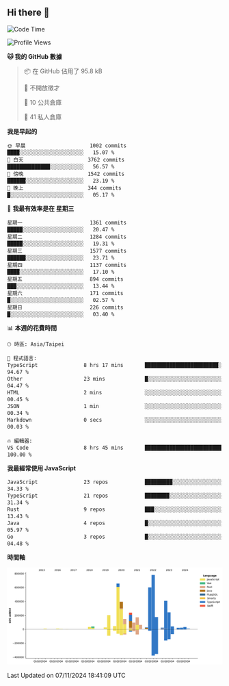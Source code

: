 ## Hi there 👋

<!--START_SECTION:waka-->
![Code Time](http://img.shields.io/badge/Code%20Time-63%20hrs-blue)

![Profile Views](http://img.shields.io/badge/%E5%80%8B%E4%BA%BA%E9%A0%81%E9%9D%A2%E7%80%8F%E8%A6%BD%E6%AC%A1%E6%95%B8-4-blue)

**🐱 我的 GitHub 數據** 

> 📦 在 GitHub 佔用了 95.8 kB 
 > 
> 🚫 不開放徵才
 > 
> 📜 10 公共倉庫 
 > 
> 🔑 41 私人倉庫 
 > 
**我是早起的** 

```text
🌞 早晨                     1002 commits        ████░░░░░░░░░░░░░░░░░░░░░   15.07 % 
🌆 白天                     3762 commits        ██████████████░░░░░░░░░░░   56.57 % 
🌃 傍晚                     1542 commits        ██████░░░░░░░░░░░░░░░░░░░   23.19 % 
🌙 晚上                     344 commits         █░░░░░░░░░░░░░░░░░░░░░░░░   05.17 % 
```
📅 **我最有效率是在 星期三** 

```text
星期一                      1361 commits        █████░░░░░░░░░░░░░░░░░░░░   20.47 % 
星期二                      1284 commits        █████░░░░░░░░░░░░░░░░░░░░   19.31 % 
星期三                      1577 commits        ██████░░░░░░░░░░░░░░░░░░░   23.71 % 
星期四                      1137 commits        ████░░░░░░░░░░░░░░░░░░░░░   17.10 % 
星期五                      894 commits         ███░░░░░░░░░░░░░░░░░░░░░░   13.44 % 
星期六                      171 commits         █░░░░░░░░░░░░░░░░░░░░░░░░   02.57 % 
星期日                      226 commits         █░░░░░░░░░░░░░░░░░░░░░░░░   03.40 % 
```


📊 **本週的花費時間** 

```text
🕑︎ 時區: Asia/Taipei

💬 程式語言: 
TypeScript               8 hrs 17 mins       ████████████████████████░   94.67 % 
Other                    23 mins             █░░░░░░░░░░░░░░░░░░░░░░░░   04.47 % 
HTML                     2 mins              ░░░░░░░░░░░░░░░░░░░░░░░░░   00.45 % 
JSON                     1 min               ░░░░░░░░░░░░░░░░░░░░░░░░░   00.34 % 
Markdown                 0 secs              ░░░░░░░░░░░░░░░░░░░░░░░░░   00.03 % 

🔥 編輯器: 
VS Code                  8 hrs 45 mins       █████████████████████████   100.00 % 
```

**我最經常使用 JavaScript** 

```text
JavaScript               23 repos            █████████░░░░░░░░░░░░░░░░   34.33 % 
TypeScript               21 repos            ████████░░░░░░░░░░░░░░░░░   31.34 % 
Rust                     9 repos             ███░░░░░░░░░░░░░░░░░░░░░░   13.43 % 
Java                     4 repos             █░░░░░░░░░░░░░░░░░░░░░░░░   05.97 % 
Go                       3 repos             █░░░░░░░░░░░░░░░░░░░░░░░░   04.48 % 
```



**時間軸**

![Lines of Code chart](https://raw.githubusercontent.com/jos61404/jos61404/main/assets/bar_graph.png)


 Last Updated on 07/11/2024 18:41:09 UTC
<!--END_SECTION:waka-->



<!--
**jos61404/jos61404** is a ✨ _special_ ✨ repository because its `README.md` (this file) appears on your GitHub profile.

Here are some ideas to get you started:

- 🔭 I’m currently working on ...
- 🌱 I’m currently learning ...
- 👯 I’m looking to collaborate on ...
- 🤔 I’m looking for help with ...
- 💬 Ask me about ...
- 📫 How to reach me: ...
- 😄 Pronouns: ...
- ⚡ Fun fact: ...
-->
